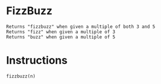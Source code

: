 # FizzBuzz
```
Returns "fizzbuzz" when given a multiple of both 3 and 5
Returns "fizz" when given a multiple of 3
Returns "buzz" when given a multiple of 5
```
# Instructions

```
fizzbuzz(n)
```
